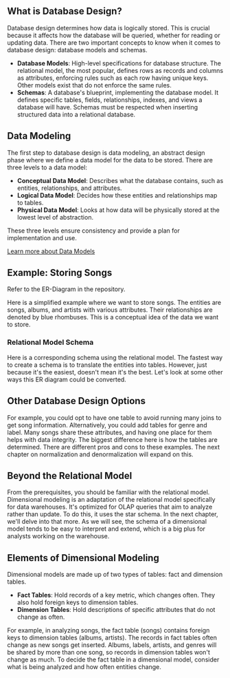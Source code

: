 ## What is Database Design?

Database design determines how data is logically stored. This is crucial because it affects how the database will be queried, whether for reading or updating data. There are two important concepts to know when it comes to database design: database models and schemas.

- **Database Models**: High-level specifications for database structure. The relational model, the most popular, defines rows as records and columns as attributes, enforcing rules such as each row having unique keys. Other models exist that do not enforce the same rules.
- **Schemas**: A database's blueprint, implementing the database model. It defines specific tables, fields, relationships, indexes, and views a database will have. Schemas must be respected when inserting structured data into a relational database.

## Data Modeling

The first step to database design is data modeling, an abstract design phase where we define a data model for the data to be stored. There are three levels to a data model:

- **Conceptual Data Model**: Describes what the database contains, such as entities, relationships, and attributes.
- **Logical Data Model**: Decides how these entities and relationships map to tables.
- **Physical Data Model**: Looks at how data will be physically stored at the lowest level of abstraction.

These three levels ensure consistency and provide a plan for implementation and use.

[Learn more about Data Models](https://en.wikipedia.org/wiki/Data_model)

## Example: Storing Songs

Refer to the ER-Diagram in the repository.

Here is a simplified example where we want to store songs. The entities are songs, albums, and artists with various attributes. Their relationships are denoted by blue rhombuses. This is a conceptual idea of the data we want to store.

### Relational Model Schema

Here is a corresponding schema using the relational model. The fastest way to create a schema is to translate the entities into tables. However, just because it's the easiest, doesn't mean it's the best. Let's look at some other ways this ER diagram could be converted.

## Other Database Design Options

For example, you could opt to have one table to avoid running many joins to get song information. Alternatively, you could add tables for genre and label. Many songs share these attributes, and having one place for them helps with data integrity. The biggest difference here is how the tables are determined. There are different pros and cons to these examples. The next chapter on normalization and denormalization will expand on this.

## Beyond the Relational Model

From the prerequisites, you should be familiar with the relational model. Dimensional modeling is an adaptation of the relational model specifically for data warehouses. It's optimized for OLAP queries that aim to analyze rather than update. To do this, it uses the star schema. In the next chapter, we'll delve into that more. As we will see, the schema of a dimensional model tends to be easy to interpret and extend, which is a big plus for analysts working on the warehouse.

## Elements of Dimensional Modeling

Dimensional models are made up of two types of tables: fact and dimension tables.

- **Fact Tables**: Hold records of a key metric, which changes often. They also hold foreign keys to dimension tables.
- **Dimension Tables**: Hold descriptions of specific attributes that do not change as often.

For example, in analyzing songs, the fact table (songs) contains foreign keys to dimension tables (albums, artists). The records in fact tables often change as new songs get inserted. Albums, labels, artists, and genres will be shared by more than one song, so records in dimension tables won't change as much. To decide the fact table in a dimensional model, consider what is being analyzed and how often entities change.
